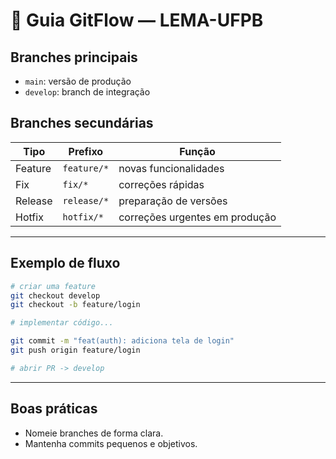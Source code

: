 # 🌿 Guia GitFlow — LEMA-UFPB

## Branches principais

- `main`: versão de produção
- `develop`: branch de integração

## Branches secundárias

| Tipo    | Prefixo     | Função                         |
| ------- | ----------- | ------------------------------ |
| Feature | `feature/*` | novas funcionalidades          |
| Fix     | `fix/*`     | correções rápidas              |
| Release | `release/*` | preparação de versões          |
| Hotfix  | `hotfix/*`  | correções urgentes em produção |

---

## Exemplo de fluxo

```bash
# criar uma feature
git checkout develop
git checkout -b feature/login

# implementar código...

git commit -m "feat(auth): adiciona tela de login"
git push origin feature/login

# abrir PR -> develop
```

---

## Boas práticas

- Nomeie branches de forma clara.
- Mantenha commits pequenos e objetivos.
